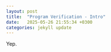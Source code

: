 ```yaml
---
layout: post
title:  "Program Verification - Intro"
date:   2025-05-26 21:55:34 +0300
categories: jekyll update
---
```

Yep.
